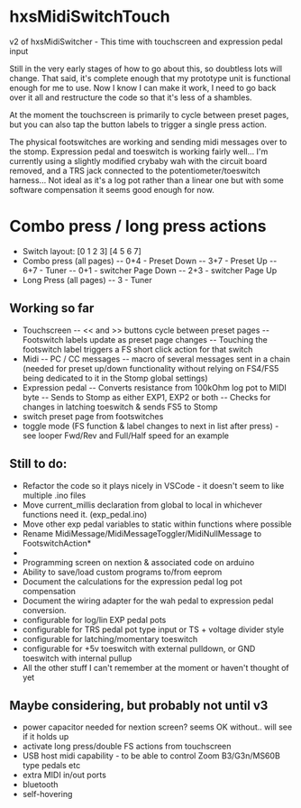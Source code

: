 # hxsMidiSwitchTouch
v2 of hxsMidiSwitcher - This time with touchscreen and expression pedal input

Still in the very early stages of how to go about this, so doubtless lots will change. That said, it's complete enough that my prototype unit is functional enough for me to use. Now I know I can make it work, I need to go back over it all and restructure the code so that it's less of a shambles.

At the moment the touchscreen is primarily to cycle between preset pages, but you can also tap the button labels to trigger a single press action.

The physical footswitches are working and sending midi messages over to the stomp. 
Expression pedal and toeswitch is working fairly well... I'm currently using a slightly modified crybaby wah with the circuit board removed, and a TRS jack connected to the potentiometer/toeswitch harness... Not ideal as it's a log pot rather than a linear one but with some software compensation it seems good enough for now.

# Combo press / long press actions
 - Switch layout:
[0 1 2 3]
[4 5 6 7]
- Combo press (all pages)
-- 0+4 - Preset Down
-- 3+7 - Preset Up
-- 6+7 - Tuner
-- 0+1 - switcher Page Down
-- 2+3 - switcher Page Up
- Long Press (all pages)
-- 3 - Tuner

## Working so far
- Touchscreen
-- << and >> buttons cycle between preset pages
-- Footswitch labels update as preset page changes
-- Touching the footswitch label triggers a FS short click action for that switch
- Midi
-- PC / CC messages
-- macro of several messages sent in a chain (needed for preset up/down functionality without relying on FS4/FS5 being dedicated to it in the Stomp global settings)
- Expression pedal
-- Converts resistance from 100kOhm log pot to MIDI byte
-- Sends to Stomp as either EXP1, EXP2 or both
-- Checks for changes in latching toeswitch & sends FS5 to Stomp
- switch preset page from footswitches
- toggle mode (FS function & label changes to next in list after press) - see looper Fwd/Rev and Full/Half speed for an example

## Still to do:
- Refactor the code so it plays nicely in VSCode - it doesn't seem to like multiple .ino files
- Move current_millis declaration from global to local in whichever functions need it. (exp_pedal.ino)
- Move other exp pedal variables to static within functions where possible
- Rename MidiMessage/MidiMessageToggler/MidiNullMessage to FootswitchAction*
- 
- Programming screen on nextion & associated code on arduino
- Ability to save/load custom programs to/from eeprom
- Document the calculations for the expression pedal log pot compensation
- Document the wiring adapter for the wah pedal to expression pedal conversion.
- configurable for log/lin EXP pedal pots
- configurable for TRS pedal pot type input or TS + voltage divider style
- configurable for latching/momentary toeswitch
- configurable for +5v toeswitch with external pulldown, or GND toeswitch with internal pullup
- All the other stuff I can't remember at the moment or haven't thought of yet

## Maybe considering, but probably not until v3
- power capacitor needed for nextion screen? seems OK without.. will see if it holds up
- activate long press/double FS actions from touchscreen 
- USB host midi capability - to be able to control Zoom B3/G3n/MS60B type pedals etc
- extra MIDI in/out ports
- bluetooth
- self-hovering
